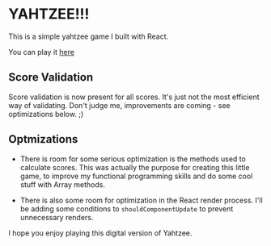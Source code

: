 # YAHTZEE!!!

This is a simple yahtzee game I built with React. 

You can play it [here](https://yatzee.bensonley.com/)

## Score Validation

Score validation is now present for all scores. It's just not the most efficient way of validating. Don't judge me, improvements are coming - see optimizations below. ;)

## Optmizations

* There is room for some serious optimization is the methods used to calculate scores. This was actually the purpose for creating this little game, to improve my functional programming skills and do some cool stuff with Array methods.

* There is also some room for optimization in the React render process. I'll be adding some conditions to `shouldComponentUpdate` to prevent unnecessary renders.

I hope you enjoy playing this digital version of Yahtzee.
